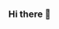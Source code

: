 ### Hi there 👋

<!--
**adi0508/adi0508** is a ✨ _special_ ✨ repository because its `README.md` (this file) appears on your GitHub profile.

Here are some ideas to get you started:

- 🌱 I’m currently learning Machine learning.
- 🤔 I’m looking for help with Machine learning codes and deployment
- 📫 How to reach me: My mail Id id : adityaraval05@gmail.com
- ⚡ Fun fact: I don't have insta account.
